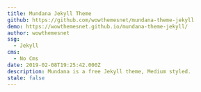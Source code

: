 ```yaml
---
title: Mundana Jekyll Theme
github: https://github.com/wowthemesnet/mundana-theme-jekyll
demo: https://wowthemesnet.github.io/mundana-theme-jekyll/
author: wowthemesnet
ssg:
  - Jekyll
cms:
  - No Cms
date: 2019-02-08T19:25:42.000Z
description: Mundana is a free Jekyll theme, Medium styled.
stale: false
---
```

